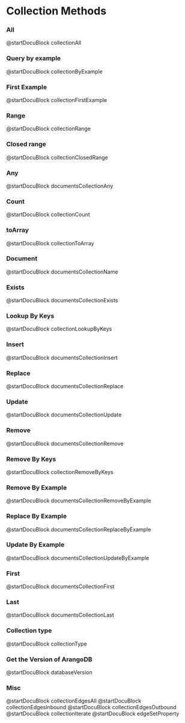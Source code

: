 Collection Methods
==================

### All
<!-- js/common/modules/org/arangodb/arango-collection-common.js-->
@startDocuBlock collectionAll

### Query by example
<!-- js/common/modules/org/arangodb/arango-collection-common.js-->
@startDocuBlock collectionByExample

### First Example
<!-- js/server/modules/org/arangodb/arango-collection.js-->
@startDocuBlock collectionFirstExample

### Range
<!-- js/common/modules/org/arangodb/arango-collection-common.js-->
@startDocuBlock collectionRange

### Closed range
<!-- js/common/modules/org/arangodb/arango-collection-common.js-->
@startDocuBlock collectionClosedRange

### Any
<!-- js/server/modules/org/arangodb/arango-collection.js-->
@startDocuBlock documentsCollectionAny

### Count
<!-- arangod/V8Server/v8-vocbase.cpp -->
@startDocuBlock collectionCount

### toArray
<!-- js/server/modules/org/arangodb/arango-collection.js-->
@startDocuBlock collectionToArray

### Document
<!-- arangod/V8Server/v8-vocbase.cpp -->
@startDocuBlock documentsCollectionName

### Exists
<!-- arangod/V8Server/v8-vocbase.cpp -->
@startDocuBlock documentsCollectionExists

### Lookup By Keys
<!-- arangod/V8Server/v8-query.cpp-->
@startDocuBlock collectionLookupByKeys

### Insert
<!-- arangod/V8Server/v8-vocbase.cpp -->
@startDocuBlock documentsCollectionInsert

### Replace
<!-- arangod/V8Server/v8-vocbase.cpp -->
@startDocuBlock documentsCollectionReplace

### Update
<!-- arangod/V8Server/v8-vocbase.cpp -->
@startDocuBlock documentsCollectionUpdate

### Remove
<!-- arangod/V8Server/v8-vocbase.cpp -->
@startDocuBlock documentsCollectionRemove

### Remove By Keys
<!-- arangod/V8Server/v8-query.cpp-->
@startDocuBlock collectionRemoveByKeys

### Remove By Example
<!-- js/common/modules/org/arangodb/arango-collection-common.js-->
@startDocuBlock documentsCollectionRemoveByExample

### Replace By Example
<!-- js/common/modules/org/arangodb/arango-collection-common.js-->
@startDocuBlock documentsCollectionReplaceByExample

### Update By Example
<!-- js/common/modules/org/arangodb/arango-collection-common.js-->
@startDocuBlock documentsCollectionUpdateByExample

### First
<!-- js/server/modules/org/arangodb/arango-collection.js-->
@startDocuBlock documentsCollectionFirst

### Last
<!-- js/server/modules/org/arangodb/arango-collection.js-->
@startDocuBlock documentsCollectionLast

### Collection type
@startDocuBlock collectionType

### Get the Version of ArangoDB
@startDocuBlock databaseVersion

### Misc
@startDocuBlock collectionEdgesAll
@startDocuBlock collectionEdgesInbound
@startDocuBlock collectionEdgesOutbound
@startDocuBlock collectionIterate
@startDocuBlock edgeSetProperty
